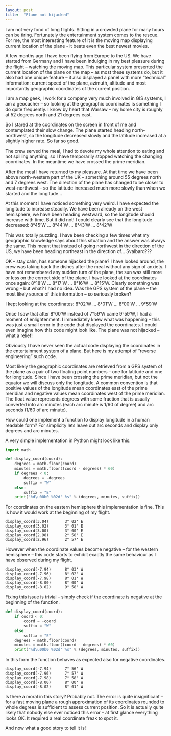 ```yaml
---
layout: post
title:  "Plane not hijacked"
---
```


I am not very fond of long flights. Sitting in a crowded plane for many hours can be tiring. Fortunately the entertainment system comes to the rescue. For me, the most interesting feature of it is the moving map displaying current location of the plane - it beats even the best newest movies.

A few months ago I have been flying from Europe to the US. We have started from Germany and I have been indulging in my best pleasure during the flight – watching the moving map. This particular system presented the current location of the plane on the map – as most these systems do, but it also had one unique feature – it also displayed a panel with more “technical” information: current speed of the plane, azimuth, altitude and most importantly geographic coordinates of the current position.

I am a map geek, I work for a company very much involved in GIS systems, I am a geocacher – so looking at the geographic coordinates is something I do quite frequently. I know by heart that Warsaw – my home city is roughly at 52 degrees north and 21 degrees east.

So I stared at the coordinates on the screen in front of me and contemplated their slow change. The plane started heading north-northwest, so the longitude decreased slowly and the latitude increased at a slightly higher rate. So far so good.

The crew served the meal, I had to devote my whole attention to eating and not spilling anything, so I have temporarily stopped watching the changing coordinates. In the meantime we have crossed the prime meridian.

After the meal I have returned to my pleasure. At that time we have been above north-western part of the UK – something around 55 degrees north and 7 degrees west. The direction of the plane has changed to be closer to west-northwest – so the latitude increased much more slowly than when we started and the longitude…

At this moment I have noticed something very weird. I have expected the longitude to increase steadily. We have been already on the west hemisphere, we have been heading westward, so the longitude should increase with time. But it did not! I could clearly see that the longitude decreased: 8°45’W …  8°44’W …  8°43’W …  8°42’W

This was totally puzzling. I have been checking a few times what my geographic knowledge says about this situation and the answer was always the same. This meant that instead of going northwest in the direction of the US, we have been heading northeast in the direction of… Svalbard???

OK – stay calm, has someone hijacked the plane? I have looked around, the crew was taking back the dishes after the meal without any sign of anxiety. I have not remembered any sudden turn of the plane, the sun was still more or less on the correct side of the plane. I have looked at the coordinates once again: 8°18’W …  8°17’W …  8°16’W …  8°15’W. Clearly something was wrong – but what? I had no idea. Was the GPS system of the plane – the most likely source of this information – so seriously broken?

I kept looking at the coordinates:  8°02’W …  8°01’W …  8°00’W …  9°59’W

Once I saw that after 8°00’W instead of 7°59’W came 9°59’W, I had a moment of enlightenment. I immediately knew what was happening – this was just a small error in the code that displayed the coordinates. I could even imagine how this code might look like. The plane was not hijacked – what a relief! 

Obviously I have never seen the actual code displaying the coordinates in the entertainment system of a plane. But here is my attempt of “reverse engineering” such code.

Most likely the geographic coordinates are retrieved from a GPS system of the plane as a pair of two floating point numbers – one for latitude and one for longitude. Since I have been crossing the prime meridian, but not the equator we will discuss only the longitude. A common convention is that positive values of the longitude mean coordinates east of the prime meridian and negative values mean coordinates west of the prime meridian. The float value represents degrees with some fraction that is usually converted into arc minutes (each arc minute is 1/60 of degree) and arc seconds (1/60 of arc minute).

How could one implement a function to display longitude in a human readable form? For simplicity lets leave out arc seconds and display only degrees and arc minutes.

A very simple implementation in Python might look like this.

```python
import math

def display_coord(coord):
    degrees = math.floor(coord)
    minutes = math.floor((coord - degrees) * 60)
    if degrees < 0:
        degrees = -degrees
        suffix = "W"
    else:
        suffix = "E"
    print("%d\u00b0 %02d' %s" % (degrees, minutes, suffix))
```

For coordinates on the eastern hemisphere this implementation is fine. This is how it would work at the beginning of my flight.

    display_coord(3.04)       3° 02' E
    display_coord(3.02)       3° 01' E
    display_coord(3.00)       3° 00' E
    display_coord(2.98)       2° 58' E
    display_coord(2.96)       2° 57' E

However when the coordinate values become negative – for the western hemisphere – this code starts to exhibit exactly the same behaviour as I have observed during my flight.

    display_coord(-7.94)      8° 03' W
    display_coord(-7.96)      8° 02' W
    display_coord(-7.98)      8° 01' W
    display_coord(-8.00)      8° 00' W
    display_coord(-8.02)      9° 58' W

Fixing this issue is trivial – simply check if the coordinate is negative at the beginning of the function.

```python
def display_coord(coord):
    if coord < 0:
        coord = -coord
        suffix = "W"
    else:
        suffix = "E"
    degrees = math.floor(coord)
    minutes = math.floor((coord - degrees) * 60)
    print("%d\u00b0 %02d' %s" % (degrees, minutes, suffix))
```

In this form the function behaves as expected also for negative coordinates.

    display_coord(-7.94)      7° 56' W
    display_coord(-7.96)      7° 57' W
    display_coord(-7.98)      7° 58' W
    display_coord(-8.00)      8° 00' W
    display_coord(-8.02)      8° 01' W

Is there a moral in this story? Probably not. The error is quite insignificant – for a fast moving plane a rough approximation of its coordinates rounded to whole degrees is sufficient to assess current position. So it is actually quite likely that nobody else ever noticed this error – at first glance everything looks OK. It required a real coordinate freak to spot it.

And now what a good story to tell it is!

